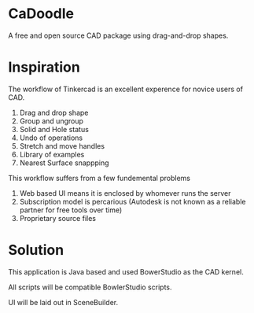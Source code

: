 # CaDoodle
A free and open source CAD package using drag-and-drop shapes. 

# Inspiration

The workflow of Tinkercad is an excellent experence for novice users of CAD. 

1. Drag and drop shape
2. Group and ungroup
3. Solid and Hole status
4. Undo of operations
5. Stretch and move handles
6. Library of examples
7. Nearest Surface snappping


This workflow suffers from a few fundemental problems

1. Web based UI means it is enclosed by whomever runs the server
2. Subscription model is percarious (Autodesk is not known as a reliable partner for free tools over time)
3. Proprietary source files

# Solution 

This application is Java based and used BowerStudio as the CAD kernel.

All scripts will be compatible BowlerStudio scripts. 

UI will be laid out in SceneBuilder.
